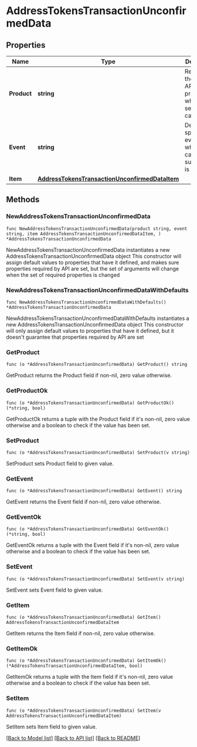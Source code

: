 # AddressTokensTransactionUnconfirmedData

## Properties

Name | Type | Description | Notes
------------ | ------------- | ------------- | -------------
**Product** | **string** | Represents the Crypto APIs 2.0 product which sends the callback. | 
**Event** | **string** | Defines the specific event, for which a callback subscription is set. | 
**Item** | [**AddressTokensTransactionUnconfirmedDataItem**](AddressTokensTransactionUnconfirmedDataItem.md) |  | 

## Methods

### NewAddressTokensTransactionUnconfirmedData

`func NewAddressTokensTransactionUnconfirmedData(product string, event string, item AddressTokensTransactionUnconfirmedDataItem, ) *AddressTokensTransactionUnconfirmedData`

NewAddressTokensTransactionUnconfirmedData instantiates a new AddressTokensTransactionUnconfirmedData object
This constructor will assign default values to properties that have it defined,
and makes sure properties required by API are set, but the set of arguments
will change when the set of required properties is changed

### NewAddressTokensTransactionUnconfirmedDataWithDefaults

`func NewAddressTokensTransactionUnconfirmedDataWithDefaults() *AddressTokensTransactionUnconfirmedData`

NewAddressTokensTransactionUnconfirmedDataWithDefaults instantiates a new AddressTokensTransactionUnconfirmedData object
This constructor will only assign default values to properties that have it defined,
but it doesn't guarantee that properties required by API are set

### GetProduct

`func (o *AddressTokensTransactionUnconfirmedData) GetProduct() string`

GetProduct returns the Product field if non-nil, zero value otherwise.

### GetProductOk

`func (o *AddressTokensTransactionUnconfirmedData) GetProductOk() (*string, bool)`

GetProductOk returns a tuple with the Product field if it's non-nil, zero value otherwise
and a boolean to check if the value has been set.

### SetProduct

`func (o *AddressTokensTransactionUnconfirmedData) SetProduct(v string)`

SetProduct sets Product field to given value.


### GetEvent

`func (o *AddressTokensTransactionUnconfirmedData) GetEvent() string`

GetEvent returns the Event field if non-nil, zero value otherwise.

### GetEventOk

`func (o *AddressTokensTransactionUnconfirmedData) GetEventOk() (*string, bool)`

GetEventOk returns a tuple with the Event field if it's non-nil, zero value otherwise
and a boolean to check if the value has been set.

### SetEvent

`func (o *AddressTokensTransactionUnconfirmedData) SetEvent(v string)`

SetEvent sets Event field to given value.


### GetItem

`func (o *AddressTokensTransactionUnconfirmedData) GetItem() AddressTokensTransactionUnconfirmedDataItem`

GetItem returns the Item field if non-nil, zero value otherwise.

### GetItemOk

`func (o *AddressTokensTransactionUnconfirmedData) GetItemOk() (*AddressTokensTransactionUnconfirmedDataItem, bool)`

GetItemOk returns a tuple with the Item field if it's non-nil, zero value otherwise
and a boolean to check if the value has been set.

### SetItem

`func (o *AddressTokensTransactionUnconfirmedData) SetItem(v AddressTokensTransactionUnconfirmedDataItem)`

SetItem sets Item field to given value.



[[Back to Model list]](../README.md#documentation-for-models) [[Back to API list]](../README.md#documentation-for-api-endpoints) [[Back to README]](../README.md)


